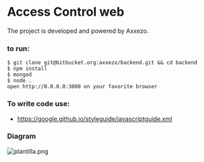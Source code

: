 # Access Control web

The project is developed and powered by Axxezo.

### to run:
```
$ git clone git@bitbucket.org:axxezo/backend.git && cd backend
$ npm install
$ mongod
$ node .
open http://0.0.0.0:3000 on your favorite browser
```

### To write code use:
* https://google.github.io/styleguide/javascriptguide.xml

### Diagram

![plantilla.png](https://bitbucket.org/repo/7bbkby/images/3625128779-plantilla.png)
